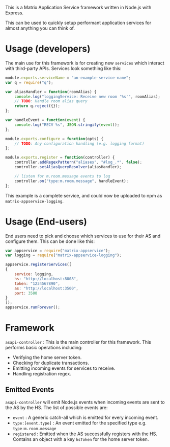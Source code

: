 This is a Matrix Application Service framework written in Node.js with Express.

This can be used to quickly setup performant application services for almost 
anything you can think of.

Usage (developers)
==================

The main use for this framework is for creating new ``services`` which interact
with third-party APIs. Services look something like this:

``` javascript
module.exports.serviceName = "an-example-service-name";
var q = require("q");

var aliasHandler = function(roomAlias) {
    console.log("loggingService: Receive new room '%s'", roomAlias);
    // TODO: Handle room alias query
    return q.reject({});
};

var handleEvent = function(event) {
    console.log("RECV %s", JSON.stringify(event));
};

module.exports.configure = function(opts) {
    // TODO: Any configuration handling (e.g. logging format)  
};

module.exports.register = function(controller) {
    controller.addRegexPattern("aliases", "#log_.*", false);
    controller.setAliasQueryResolver(aliasHandler);

    // listen for m.room.message events to log
    controller.on("type:m.room.message", handleEvent);
};
```

This example is a complete service, and could now be uploaded to npm as
``matrix-appservice-logging``.

Usage (End-users)
=================

End users need to pick and choose which services to use for their AS and
configure them. This can be done like this:

``` javascript
var appservice = require("matrix-appservice");
var logging = require("matrix-appservice-logging");

appservice.registerServices([
{
    service: logging,
    hs: "http://localhost:8008",
    token: "1234567890",
    as: "http://localhost:3500",
    port: 3500
}
]);
appservice.runForever();
```

Framework
=========

``asapi-controller`` : This is the main controller for this framework. This performs basic operations including:
 - Verifying the home server token.
 - Checking for duplicate transactions.
 - Emitting incoming events for services to receive.
 - Handling registration regex.

Emitted Events
--------------
``asapi-controller`` will emit Node.js events when incoming events are sent to the AS by the HS. The list of possible events are:
 - ``event`` : A generic catch-all which is emitted for every incoming event.
 - ``type:[event.type]`` : An event emitted for the specified type e.g. ``type:m.room.message``
 - ``registered`` : Emitted when the AS successfully registers with the HS. Contains an object with
   a key ``hsToken`` for the home server token.
